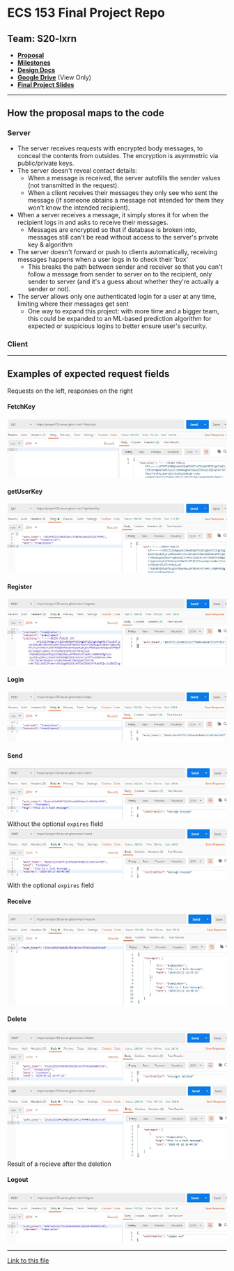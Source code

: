 # ECS 153 Final Project Repo

## Team: S20-lxrn

- [**Proposal**](proposal.md)
- [**Milestones**](milestones.md)
- [**Design Docs**](design_docs.md)
- [**Google Drive**](https://drive.google.com/open?id=12eML4aF5LIa-0_87SsUrtAZS582Y56-y) (View Only)
- [**Final Project Slides**](https://drive.google.com/file/d/155IYmjHrW5lcW1E3oU3CJuWzdh2xjPU9/view?usp=sharing)

---

## How the proposal maps to the code

### Server

- The server receives requests with encrypted body messages, to conceal the contents from outsides. The encryption is asymmetric via public/private keys.
- The server doesn't reveal contact details:
  - When a message is received, the server autofills the sender values (not transmitted in the request).
  - When a client receives their messages they only see who sent the message (if someone obtains a message not intended for them they won't know the intended recipient).
- When a server receives a message, it simply stores it for when the recipient logs in and asks to receive their messages.
  - Messages are encrypted so that if database is broken into, messages still can't be read without access to the server's private key & algorithm
- The server doesn't forward or push to clients automatically, receiving messages happens when a user logs in to check their 'box'
  - This breaks the path between sender and receiver so that you can't follow a message from sender to server on to the recipient, only sender to server (and it's a guess about whether they're actually a sender or not).
- The server allows only one authenticated login for a user at any time, limiting where their messages get sent
  - One way to expand this project: with more time and a bigger team, this could be expanded to an ML-based prediction algorithm for expected or suspicious logins to better ensure user's security.

### Client

---

## Examples of expected request fields

Requests on the left, responses on the right

#### FetchKey
![FetchKey-example](screenshot/fetchkey-example.jpg)

#### getUserKey
![GetUserKey-example](screenshot/getUserKey-example.jpg)

#### Register
![Register-example](screenshot/register-example.jpg)

#### Login
![Login-example](screenshot/login-example.jpg)

#### Send
![Send-example-1](screenshot/send-example-1.jpg)
Without the optional `expires` field
![Send-example-2](screenshot/send-example-2.jpg)
With the optional `expires` field

#### Receive
![Receive-example](screenshot/receive-example.jpg)

#### Delete
![Delete-example](screenshot/delete-example.jpg)
![Delete-example-result](screenshot/delete-example-result.jpg)
Result of a recieve after the deletion

#### Logout
![Logout-example](screenshot/logout-example.jpg)

---

[Link to this file](README.md)
